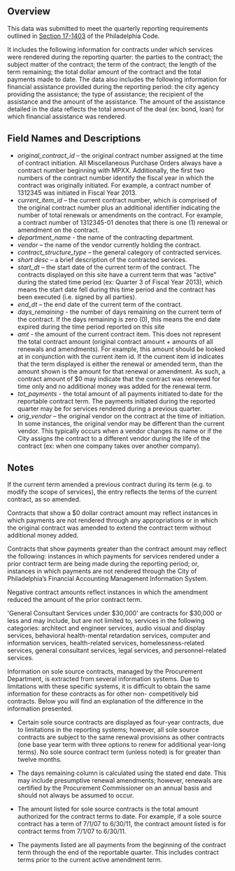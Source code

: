 ## Overview

This data was submitted to meet the quarterly reporting requirements outlined in  [Section 17-1403](http://phillycode.org/17-1403/) of the Philadelphia Code.

It includes the following information for contracts under which services were rendered during the reporting quarter: the parties to the contract; the subject matter of the contract; the term of the contract; the length of the term remaining; the total dollar amount of the contract and the total payments made to date. The data also includes the following information for financial assistance provided during the reporting period: the city agency providing the assistance; the type of assistance; the recipient of the assistance and the amount of the assistance. The amount of the assistance detailed in the data reflects the total amount of the deal (ex: bond, loan) for which financial assistance was rendered.

## Field Names and Descriptions

* *original_contract_id* – the original contract number assigned at the time of contract initiation.  All Miscellaneous Purchase Orders always have a contract number beginning with MPXX.  Additionally, the first two numbers of the contract number identify the fiscal year in which the contract was originally initiated.  For example, a contract number of 1312345 was initiated in Fiscal Year 2013.
* *current_item_id* – the current contract number, which is comprised of the original contract number plus an additional identifier indicating the number of total renewals or amendments on the contract.  For example, a contract number of 1312345-01 denotes that there is one (1) renewal or amendment on the contract.
* *department_name*  - the name of the contracting department.
* *vendor* – the name of the vendor currently holding the contract.
* *contract_structure_type* – the general category of contracted services.
* *short desc* – a brief description of the contracted services.
* *start_dt* – the start date of the current term of the contract.  The contracts displayed on this site have a current term that was “active” during the stated time period (ex: Quarter 3 of Fiscal Year 2013), which means the start date fell during this time period and the contract has been executed (i.e. signed by all parties).
* *end_dt* – the end date of the current term of the contract.
* *days_remaining*  - the number of days remaining on the current term of the contract.  If the days remaining is zero (0), this means the end date expired during the time period reported on this site
* *amt* - the amount of the current contract item.  This does not represent the total contract amount (original contract amount + amounts of all renewals and amendments).  For example, this amount should be looked at in conjunction with the current item id.  If the current item id indicates that the term displayed is either the renewal or amended term, than the amount shown is the amount for that renewal or amendment.  As such, a contract amount of $0 may indicate that the contract was renewed for time only and no additional money was added for the renewal term.
* *tot_payments* -  the total amount of all payments initiated to date for the reportable contract term.  The payments initiated during the reported quarter may be for services rendered during a previous quarter.
* *orig_vendor* – the original vendor on the contract at the time of initiation.  In some instances, the original vendor may be different than the current vendor.   This typically occurs when a vendor changes its name or if the City assigns the contract to a different vendor during the life of the contract (ex:  when one company takes over another company).


## Notes

If the current term amended a previous contract during its term (e.g. to modify the scope of services), the entry reflects the terms of the current contract, as so amended.

Contracts that show a $0 dollar contract amount may reflect instances in which payments are not rendered through any appropriations or in which the original contract was amended to extend the contract term without additional money added.

Contracts that show payments greater than the contract amount may reflect the following: instances in which payments for services rendered under a prior contract term are being made during the reporting period; or, instances in which payments are not rendered through the City of Philadelphia’s Financial Accounting Management Information System.

Negative contract amounts reflect instances in which the amendment reduced the amount of the prior contract term.

'General Consultant Services under $30,000' are contracts for $30,000 or less and may include, but are not limited to, services in the following categories: architect and engineer services, audio visual and display services, behavioral health-mental retardation services, computer and information services, health-related services, homelessness-related services, general consultant services, legal services, and personnel-related services.

Information on sole source contracts, managed by the Procurement Department, is extracted from several information systems. Due to limitations with these specific systems, it is difficult to obtain the same information for these contracts as for other non- competitively bid contracts. Below you will find an explanation of the difference in the information presented.

* Certain sole source contracts are displayed as four-year contracts, due to limitations in the reporting systems; however, all sole source contracts are subject to the same renewal provisions as other contracts (one base year term with three options to renew for additional year-long terms). No sole source contract term (unless noted) is for greater than twelve months.

* The days remaining column is calculated using the stated end date. This may include presumptive renewal amendments; however, renewals are certified by the Procurement Commissioner on an annual basis and should not always be assumed to occur.

* The amount listed for sole source contracts is the total amount authorized for the contract terms to date. For example, if a sole source contract has a term of 7/1/07 to 6/30/11, the contract amount listed is for contract terms from 7/1/07 to 6/30/11.

* The payments listed are all payments from the beginning of the contract term through the end of the reportable quarter. This includes contract terms prior to the current active amendment term.
